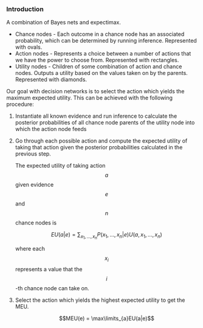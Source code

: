 ### Introduction

A combination of Bayes nets and expectimax. 

- Chance nodes - Each outcome in a chance node has an associated probability, which can be determined by running inference. Represented with ovals.
- Action nodes - Represents a choice between a number of actions that we have the power to choose from. Represented with rectangles.
- Utility nodes - Children of some combination of action and chance nodes. Outputs a utility based on the values taken on by the parents. Represented with diamonds.

Our goal with decision networks is to select the action which yields the maximum expected utility. This can be achieved with the following procedure:

1. Instantiate all known evidence and run inference to calculate the posterior probabilities of all chance node parents of the utility node into which the action node feeds 

2. Go through each possible action and compute the expected utility of taking that action given the posterior probabilities calculated in the previous step.

   The expected utility of taking action $$a$$ given evidence $$e$$ and $$n$$ chance nodes is 

   $$EU(a|e) = \sum_{x_1,\ldots,x_n}P(x_1,\ldots,x_n|e)U(a,x_1,\ldots,x_n)$$

   where each $$x_i$$ represents a value that the $$i$$-th chance node can take on.

3. Select the action which yields the highest expected utility to get the MEU.

   $$MEU(e) = \max\limits_{a}EU(a|e)$$

